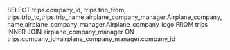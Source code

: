 SELECT trips.company_id, trips.trip_from, trips.trip_to,trips.trip_name,airplane_company_manager.Airplane_company_name,airplane_company_manager.Airplane_company_logo FROM trips INNER JOIN airplane_company_manager ON trips.company_id=airplane_company_manager.company_id